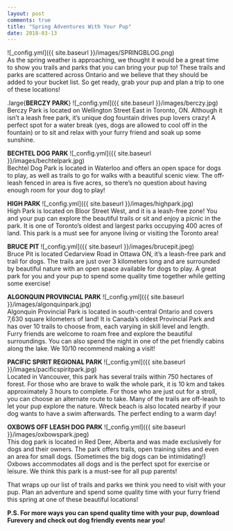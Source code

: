 ```yaml
---
layout: post
comments: true
title: "Spring Adventures With Your Pup"
date: 2018-03-13
---
```

![_config.yml]({{ site.baseurl }}/images/SPRINGBLOG.png)
<br>As the spring weather is approaching, we thought it would be a great time to show you trails and parks that you can bring your pup to! These trails and parks are scattered across Ontario and we believe that they should be added to your bucket list. So get ready, grab your pup and plan a trip to one of these locations! 


.large{**BERCZY PARK**}
![_config.yml]({{ site.baseurl }}/images/berczy.jpg)
<br>Berczy Park is located on Wellington Street East in Toronto, ON. Although it isn’t a leash free park, it’s unique dog fountain drives pup lovers crazy! A perfect spot for a water break (yes, dogs are allowed to cool off in the fountain) or to sit and relax with your furry friend and soak up some sunshine. 


**BECHTEL DOG PARK**
![_config.yml]({{ site.baseurl }}/images/bechtelpark.jpg)
<br>Bechtel Dog Park is located in Waterloo and offers an open space for dogs to play, as well as trails to go for walks with a beautiful scenic view. The off-leash fenced in area is five acres, so there’s no question about having enough room for your dog to play! 


**HIGH PARK**
![_config.yml]({{ site.baseurl }}/images/highpark.jpg)
<br>High Park is located on Bloor Street West, and it is a leash-free zone! You and your pup can explore the beautiful trails or sit and enjoy a picnic in the park. It is one of Toronto’s oldest and largest parks occupying 400 acres of land. This park is a must see for anyone living or visiting the Toronto area! 


**BRUCE PIT**
![_config.yml]({{ site.baseurl }}/images/brucepit.jpeg)
<br>Bruce Pit is located Cedarview Road in Ottawa ON, it’s a leash-free park and trail for dogs. The trails are just over 3 kilometers long and are surrounded by beautiful nature with an open space available for dogs to play. A great park for you and your pup to spend some quality time together while getting some exercise! 


**ALGONQUIN PROVINCIAL PARK**
![_config.yml]({{ site.baseurl }}/images/algonquinpark.jpg)
<br>Algonquin Provincial Park is located in south-central Ontario and covers 7,630 square kilometers of land! It is Canada’s oldest Provincial Park and has over 10 trails to choose from, each varying in skill level and length. Furry friends are welcome to roam free and explore the beautiful surroundings. You can also spend the night in one of the pet friendly cabins along the lake. We 10/10 recommend making a visit!


**PACIFIC SPIRIT REGIONAL PARK**
![_config.yml]({{ site.baseurl }}/images/pacificspiritpark.jpg)
<br>Located in Vancouver, this park has several trails within 750 hectares of forest. For those who are brave to walk the whole park, it is 10 km and takes approximately 3 hours to complete. For those who are just out for a stroll, you can choose an alternate route to take.  Many of the trails are off-leash to let your pup explore the nature. Wreck beach is also located nearby if your dog wants to have a swim afterwards. The perfect ending to a warm day!


**OXBOWS OFF LEASH DOG PARK**
![_config.yml]({{ site.baseurl }}/images/oxbowspark.jpeg)
<br>This dog park is located in Red Deer, Alberta and was made exclusively for dogs and their owners. The park offers trails, open training sites and even an area for small dogs. (Sometimes the big dogs can be intimidating!) Oxbows accommodates all dogs and is the perfect spot for exercise or leisure. We think this park is a must-see for all pup parents!

That wraps up our list of trails and parks we think you need to visit with your pup. Plan an adventure and spend some quality time with your furry friend this spring at one of these beautiful locations!

**P.S. For more ways you can spend quality time with your pup, download Furevery and check out dog friendly events near you!**






